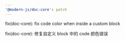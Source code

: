 ```yaml
---
'@modern-js/doc-core': patch
---
```


fix(doc-core): fix code color when inside a custom block

fix(doc-core): 修复自定义 block 中的 code 颜色错误
